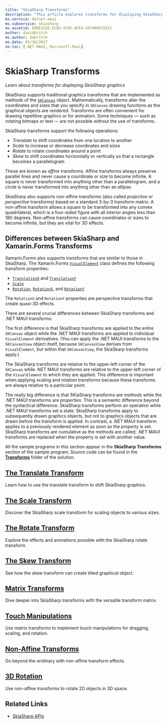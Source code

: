 ```yaml
---
title: "SkiaSharp Transforms"
description: "This article explores transforms for displaying SkiaSharp graphics in .NET MAUI applications, and demonstrates this with sample code."
ms.service: dotnet-maui
ms.subservice: skiasharp
ms.assetid: E9BE322E-ECB3-4395-AFE4-4474A0F25551
author: davidbritch
ms.author: dabritch
ms.date: 03/10/2017
no-loc: [.NET MAUI, Microsoft.Maui]
---
```


# SkiaSharp Transforms

_Learn about transforms for displaying SkiaSharp graphics_

SkiaSharp supports traditional graphics transforms that are implemented as methods of the [`SKCanvas`](xref:SkiaSharp.SKCanvas) object. Mathematically, transforms alter the coordinates and sizes that you specify in `SKCanvas` drawing functions as the graphical objects are rendered. Transforms are often convenient for drawing repetitive graphics or for animation. Some techniques &mdash; such as rotating bitmaps or text &mdash; are not possible without the use of transforms.

SkiaSharp transforms support the following operations:

- *Translate* to shift coordinates from one location to another
- *Scale* to increase or decrease coordinates and sizes
- *Rotate* to rotate coordinates around a point
- *Skew* to shift coordinates horizontally or vertically so that a rectangle becomes a parallelogram

These are known as *affine* transforms. Affine transforms always preserve parallel lines and never cause a coordinate or size to become infinite. A square is never transformed into anything other than a parallelogram, and a circle is never transformed into anything other than an ellipse.

SkiaSharp also supports non-affine transforms (also called *projective* or *perspective* transforms) based on a standard 3-by-3 transform matrix. A non-affine transform allows a square to be transformed into any convex quadrilateral, which is a four-sided figure with all interior angles less than 180 degrees. Non-affine transforms can cause coordinates or sizes to become infinite, but they are vital for 3D effects.

## Differences between SkiaSharp and Xamarin.Forms Transforms

Xamarin.Forms also supports transforms that are similar to those in SkiaSharp. The Xamarin.Forms [`VisualElement`](xref:Xamarin.Forms.VisualElement) class defines the following transform properties:

- [`TranslationX`](xref:Xamarin.Forms.VisualElement.TranslationX) and [`TranslationY`](xref:Xamarin.Forms.VisualElement.TranslationY)
- [`Scale`](xref:Microsoft.Maui.Controls.VisualElement.Scale)
- [`Rotation`](xref:Microsoft.Maui.Controls.VisualElement.Rotation), [`RotationX`](xref:Microsoft.Maui.Controls.VisualElement.RotationX), and [`RotationY`](xref:Microsoft.Maui.Controls.VisualElement.RotationY)

The `RotationX` and `RotationY` properties are perspective transforms that create quasi-3D effects.

There are several crucial differences between SkiaSharp transforms and .NET MAUI transforms:

The first difference is that SkiaSharp transforms are applied to the entire `SKCanvas` object while the .NET MAUI transforms are applied to individual `VisualElement` derivatives. (You can apply the .NET MAUI transforms to the `SKCanvasView` object itself, because `SKCanvasView` derives from `VisualElement`, but within that `SKCanvasView`, the SkiaSkarp transforms apply.)

The SkiaSharp transforms are relative to the upper-left corner of the `SKCanvas` while .NET MAUI transforms are relative to the upper-left corner of the `VisualElement` to which they are applied. This difference is important when applying scaling and rotation transforms because these transforms are always relative to a particular point.

The really big difference is that SKiaSharp transforms are *methods* while the .NET MAUI transforms are *properties*. This is a semantic difference beyond the syntactical difference: SkiaSharp transforms perform an operation while .NET MAUI transforms set a state. SkiaSharp transforms apply to subsequently drawn graphics objects, but not to graphics objects that are drawn before the transform is applied. In contrast, a .NET MAUI transform applies to a previously rendered element as soon as the property is set. SkiaSharp transforms are cumulative as the methods are called; .NET MAUI transforms are replaced when the property is set with another value.

All the sample programs in this section appear in the **SkiaSharp Transforms** section of the sample program. Source code can be found in the [**Transforms**](https://github.com/xamarin/xamarin-forms-samples/tree/master/SkiaSharpForms/Demos/Demos/SkiaSharpFormsDemos/Transforms) folder of the solution.

## [The Translate Transform](translate.md)

Learn how to use the translate transform to shift SkiaSharp graphics.

## [The Scale Transform](scale.md)

Discover the SkiaSharp scale transform for scaling objects to various sizes.

## [The Rotate Transform](rotate.md)

Explore the effects and animations possible with the SkiaSharp rotate transform.

## [The Skew Transform](skew.md)

See how the skew transform can create tilted graphical object.

## [Matrix Transforms](matrix.md)

Dive deeper into SkiaSharp transforms with the versatile transform matrix.

## [Touch Manipulations](touch.md)

Use matrix transforms to implement touch manipulations for dragging, scaling, and rotation.

## [Non-Affine Transforms](non-affine.md)

Go beyond the oridinary with non-affine transform effects.

## [3D Rotation](3d-rotation.md)

Use non-affine transforms to rotate 2D objects in 3D space.

## Related Links

- [SkiaSharp APIs](/dotnet/api/skiasharp)
